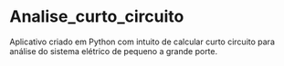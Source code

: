 # Analise_curto_circuito
Aplicativo criado em Python com intuito de calcular curto circuito para análise do sistema elétrico de pequeno a grande porte.
